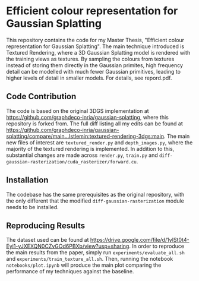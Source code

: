 # Efficient colour representation for Gaussian Splatting

This repository contains the code for my Master Thesis, "Efficient colour representation for Gaussian Splatting". The main technique introduced is Textured Rendering, where a 3D Gaussian Splatting model is rendered with the training views as textures. By sampling the colours from textures instead of storing them directly in the Gaussian primites, high frequency detail can be modelled with much fewer Gaussian primitives, leading to higher levels of detail in smaller models. For details, see repord.pdf.

## Code Contribution
The code is based on the original 3DGS implementation at https://github.com/graphdeco-inria/gaussian-splatting, where this repository is forked from. The full diff listing all my edits can be found at https://github.com/graphdeco-inria/gaussian-splatting/compare/main...Istlemin:textured-rendering-3dgs:main. The main new files of interest are `textured_render.py` and `depth_images.py`, where the majority of the textured rendering is implemented. In addition to this, substantial changes are made across `render.py`, `train.py` and `diff-gaussian-rasterization/cuda_rasterizer/forward.cu`.  

## Installation
The codebase has the same prerequisites as the original repository, with the only different that the modified `diff-gaussian-rasterization` module needs to be installed.

## Reproducing Results

The dataset used can be found at https://drive.google.com/file/d/1yISt0t4-Eyi1-yJXEXQN0CZvGOd6PBXb/view?usp=sharing. In order to reproduce the main results from the paper, simply run `experiments/evaluate_all.sh` and `experiments/train_texture_all.sh`. Then, running the notebook `notebooks/plot.ipynb` will produce the main plot comparing the performance of my techniques against the baseline. 
